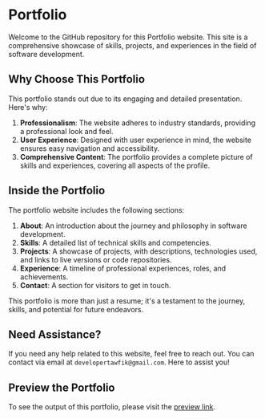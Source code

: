 # Portfolio

Welcome to the GitHub repository for this Portfolio website. This site is a comprehensive showcase of skills, projects, and experiences in the field of software development.

## Why Choose This Portfolio

This portfolio stands out due to its engaging and detailed presentation. Here's why:

1. **Professionalism**: The website adheres to industry standards, providing a professional look and feel.
2. **User Experience**: Designed with user experience in mind, the website ensures easy navigation and accessibility.
3. **Comprehensive Content**: The portfolio provides a complete picture of skills and experiences, covering all aspects of the profile.

## Inside the Portfolio

The portfolio website includes the following sections:

1. **About**: An introduction about the journey and philosophy in software development.
2. **Skills**: A detailed list of technical skills and competencies.
3. **Projects**: A showcase of projects, with descriptions, technologies used, and links to live versions or code repositories.
4. **Experience**: A timeline of professional experiences, roles, and achievements.
5. **Contact**: A section for visitors to get in touch.

This portfolio is more than just a resume; it's a testament to the journey, skills, and potential for future endeavors.

## Need Assistance?

If you need any help related to this website, feel free to reach out. You can contact via email at `developertawfik@gmail.com`. Here to assist you!

## Preview the Portfolio

To see the output of this portfolio, please visit the [preview link](https://developertawfik.github.io/portfolio-main/).
